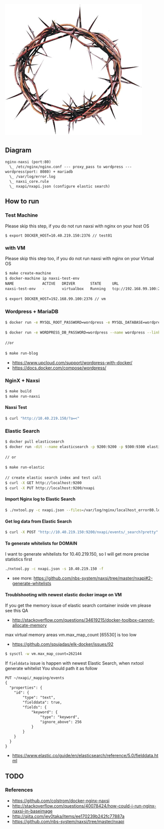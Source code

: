 # ![](assets/thorn-of-crown.jpg)

## Diagram

```
nginx-naxsi (port:80)
  \_ /etc/nginx/nginx.conf --- proxy_pass to wordpress --- wordpress(port: 8080) + mariadb
  \_ /var/log/error.log
  \_ naxsi_core.rule
  \_ nxapi/nxapi.json (configure elastic search)
```

## How to run

### Test Machine

Please skip this step, if you do not run naxsi with nginx on your host OS

```
$ export DOCKER_HOST=10.40.219.150:2376 // test01
```

### with VM

Please skip this step too, if you do not run naxsi with nginx on your Virtual OS

```bash
$ make create-machine
$ docker-machine ip naxsi-test-env
NAME             ACTIVE   DRIVER       STATE     URL                         SWARM   DOCKER    ERRORS
naxsi-test-env   -        virtualbox   Running   tcp://192.168.99.100:2376           v1.12.4

$ export DOCKER_HOST=192.168.99.100:2376 // vm
```

### Wordpress + MariaDB

```bash
$ docker run -e MYSQL_ROOT_PASSWORD=wordpress -e MYSQL_DATABASE=wordpress --name wordpressdb -v "$PWD/db":/var/lib/mysql -d mariadb:latest

$ docker run -e WORDPRESS_DB_PASSWORD=wordpress --name wordpress --link wordpressdb:mysql -p 8080:80 -v "$PWD/html":/var/www/html -d wordpress

//or

$ make run-blog
```

- https://www.upcloud.com/support/wordpress-with-docker/
- https://docs.docker.com/compose/wordpress/

### NginX + Naxsi

```bash
$ make build
$ make run-naxsi
```

#### Naxsi Test

```bash
$ curl "http://10.40.219.150/?a=<"
```

### Elastic Search

```bash
$ docker pull elasticsearch
$ docker run -dit --name elasticsearch -p 9200:9200 -p 9300:9300 elasticsearch

// or

$ make run-elastic

// create elastic search index and test call
$ curl -X GET http://localhost:9200
$ curl -X PUT http://localhost:9200/nxapi
```

#### Import Nginx log to Elastic Search

```bash
$ ./nxtool.py -c nxapi.json --files=/var/log/nginx/localhost_error80.log
```

#### Get log data from Elastic Search

```bash
$ curl -X POST "http://10.40.219.150:9200/nxapi/events/_search?pretty" -d {}
```

#### To generate whitelists for DOMAIN
I want to generate whitelists for 10.40.219.150, so I will get more precise statistics first

```bash
./nxtool.py -c nxapi.json -s 10.40.219.150 -f
```

- see more: https://github.com/nbs-system/naxsi/tree/master/nxapi#2-generate-whitelists

#### Troublshooting with newest elastic docker image on VM
If you get the memory issue of elastic search container inside vm please see this QA
- http://stackoverflow.com/questions/34619215/docker-toolbox-cannot-allocate-memory

max virtual memory areas vm.max_map_count [65530] is too low
- https://github.com/spujadas/elk-docker/issues/92

```bash
$ sysctl -w vm.max_map_count=262144
```

If `fielddata` issue is happen with newest Elastic Search, when nxtool generate whitelist
You should path it as follow
```
PUT ~/nxapi/_mapping/events
{
  "properties": {
    "id": {
        "type": "text",
        "fielddata": true,
        "fields": {
            "keyword": {
                "type": "keyword",
                "ignore_above": 256
            }
        }
    }
  }
}
```
- https://www.elastic.co/guide/en/elasticsearch/reference/5.0/fielddata.html

## TODO


### References
- https://github.com/colstrom/docker-nginx-naxsi
- http://stackoverflow.com/questions/40078424/how-could-i-run-nginx-naxsi-in-baseimage
- http://qiita.com/jey0taka/items/ee170239b242fc77887a
- https://github.com/nbs-system/naxsi/tree/master/nxapi
